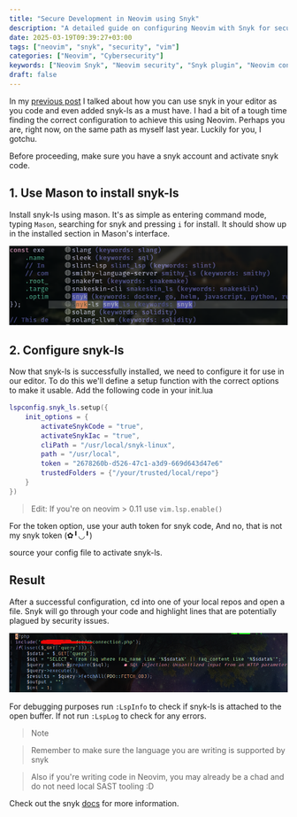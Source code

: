 ```yaml
---
title: "Secure Development in Neovim using Snyk"
description: "A detailed guide on configuring Neovim with Snyk for security scanning."
date: 2025-03-19T09:39:27+03:00
tags: ["neovim", "snyk", "security", "vim"]
categories: ["Neovim", "Cybersecurity"]
keywords: ["Neovim Snyk", "Neovim security", "Snyk plugin", "Neovim configuration"]
draft: false
---
```


In my [previous post](../nvim-dev/) I talked about how you can use snyk
in your editor as you code and even added snyk-ls as a must
have. I had a bit of a tough time
finding the correct configuration to achieve this using
Neovim. Perhaps you are, right now, on the same path as 
myself last year. Luckily for you, I gotchu.

Before proceeding, make sure you have a snyk account and 
activate snyk code.

## 1. Use Mason to install snyk-ls
Install snyk-ls using mason. It's as simple as entering
command mode, typing `Mason`, searching for snyk and pressing
`i` for install. It should show up in the installed section
in Mason's interface.

![Install snyk-ls using mason](./mason.png)

## 2. Configure snyk-ls
Now that snyk-ls is successfully installed, we need to 
configure it for use in our editor. To do this we'll 
define a setup function with the correct options to make it usable.
Add the following code in your init.lua

```lua
lspconfig.snyk_ls.setup({
    init_options = {
        activateSnykCode = "true",
        activateSnykIac = "true",
        cliPath = "/usr/local/snyk-linux",
        path = "/usr/local",
        token = "2678260b-d526-47c1-a3d9-669d643d47e6"
        trustedFolders = {"/your/trusted/local/repo"}
    }
})
```
> Edit: If you're on neovim > 0.11 use `vim.lsp.enable()`

For the token option, use your auth token for snyk code, And no,
that is not my snyk token (✿╹◡╹)

source your config file to activate snyk-ls.

## Result
After a successful configuration, cd into one of your local repos
and open a file. Snyk will go through your code and highlight lines
that are potentially plagued by security issues.

![Real time SAST](./snyk-ls.png)

For debugging purposes run `:LspInfo` to check if snyk-ls is attached
to the open buffer. If not run `:LspLog` to check for any errors.

>  Note

> Remember to make sure the language you are writing is supported by snyk

> Also if you're writing code in Neovim, you may already be a chad and do not need local SAST tooling :D

Check out the snyk [docs](https://docs.snyk.io/scm-ide-and-ci-cd-integrations/snyk-ide-plugins-and-extensions/snyk-language-server) for more information.

